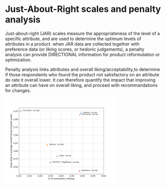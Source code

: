# Just-About-Right scales and penalty analysis

Just-about-right (JAR) scales measure the appropriateness of the level of a specific attribute, and are used to determine the optimum levels of attributes in a product. when JAR data are collected together with preference data (or liking scores, or hedonic judgements), a penalty analysis can provide DIRECTIONAL information for product reformulation or optimization.

Penalty analysis links attributes and overall liking/acceptability,to determine if those respondents who found the product not satisfactory on an attribute do rate it overall lower. It can therefore quantify the impact that improving an attribute can have on overall liking, and proceed with recommandations for changes.

<img align="left" width="70%" height="70%" src="result.png"><br/>
